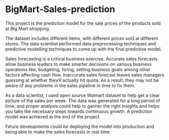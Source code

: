 # BigMart-Sales-prediction
This project is the prediction model for the sale prices of the products sold at BIg Mart shopping.

The dataset includes different items, with different prices sold at different stores. 
The data scientist performed data preprocessing techniques and predictive modelling techniques to come up with the final predictive model. 


Sales forecasting is a critical business exercise. Accurate sales forecasts allow business leaders to make smarter decisions on various  business operations like, budgeting, hiring, setting business goals among other factors affecting cash flow. Inaccurate sales forecast leaves sales managers guessing at whether they’ll actually hit quota. As a result, they may not be aware of any problems in the sales pipeline in time to fix them.

As a data scientist, I used open source Walmart dataset to help get a clear picture of the sales per week. The data was generated for a long period of time, and proper analysis could help to ganner the right insights and helps you take the necessary steps towards continuous growth.
A prediction model was achieved at the end of the project.

Feture developments could be deploying the model into production and being able to make the sales forecasts in real time.

